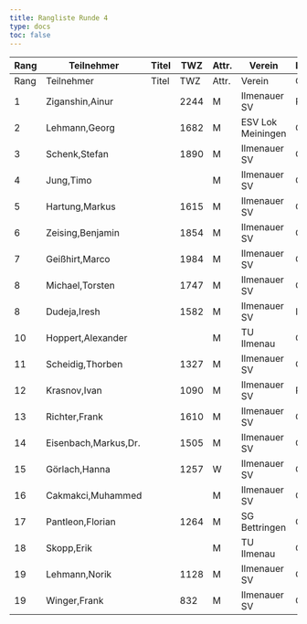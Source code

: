 ```yaml
---
title: Rangliste Runde 4
type: docs
toc: false
---
```


| Rang | Teilnehmer | Titel | TWZ | Attr. | Verein | Land | S | R | V | Punkte | Buchh | SoBerg |
| --- | --- | --- | --- | --- | --- | --- | --- | --- | --- | --- | --- | --- | 
| Rang | Teilnehmer | Titel | TWZ | Attr. | Verein | Ort | S | R | V | Punkte | Buchh | SoBerg |
| 1 | Ziganshin,Ainur |  | 2244 | M | Ilmenauer SV | RUS | 4 | 0 | 0 | 4.0 | 9.0 | 9.00 |
| 2 | Lehmann,Georg |  | 1682 | M | ESV Lok Meiningen | GER | 3 | 0 | 1 | 3.0 | 5.0 | 2.50 |
| 3 | Schenk,Stefan |  | 1890 | M | Ilmenauer SV | GER | 2 | 1 | 1 | 2.5 | 10.5 | 5.25 |
| 4 | Jung,Timo |  |  | M | Ilmenauer SV | GER | 2 | 1 | 1 | 2.5 | 10.0 | 5.00 |
| 5 | Hartung,Markus |  | 1615 | M | Ilmenauer SV | GER | 1 | 3 | 0 | 2.5 | 8.0 | 4.50 |
| 6 | Zeising,Benjamin |  | 1854 | M | Ilmenauer SV | GER | 2 | 1 | 1 | 2.5 | 7.5 | 3.75 |
| 7 | Geißhirt,Marco |  | 1984 | M | Ilmenauer SV | GER | 1 | 2 | 0 | 2.0 | 8.0 | 3.50 |
| 8 | Michael,Torsten |  | 1747 | M | Ilmenauer SV | GER | 2 | 0 | 2 | 2.0 | 8.0 | 2.00 |
| 8 | Dudeja,Iresh |  | 1582 | M | Ilmenauer SV | IND | 2 | 0 | 1 | 2.0 | 8.0 | 2.00 |
| 10 | Hoppert,Alexander |  |  | M | TU Ilmenau | GER | 2 | 0 | 0 | 2.0 | 6.0 | 2.00 |
| 11 | Scheidig,Thorben |  | 1327 | M | Ilmenauer SV | GER | 2 | 0 | 1 | 2.0 | 4.5 | 1.00 |
| 12 | Krasnov,Ivan |  | 1090 | M | Ilmenauer SV | RUS | 1 | 1 | 1 | 1.5 | 8.0 | 2.75 |
| 13 | Richter,Frank |  | 1610 | M | Ilmenauer SV | GER | 1 | 1 | 2 | 1.5 | 7.5 | 1.75 |
| 14 | Eisenbach,Markus,Dr. |  | 1505 | M | Ilmenauer SV | GER | 1 | 0 | 3 | 1.0 | 8.0 | 1.00 |
| 15 | Görlach,Hanna |  | 1257 | W | Ilmenauer SV | GER | 1 | 0 | 2 | 1.0 | 6.0 | 1.00 |
| 16 | Cakmakci,Muhammed |  |  | M | Ilmenauer SV | GER | 1 | 0 | 3 | 1.0 | 5.5 | 1.00 |
| 17 | Pantleon,Florian |  | 1264 | M | SG Bettringen | GER | 1 | 0 | 3 | 1.0 | 4.5 | 0.00 |
| 18 | Skopp,Erik |  |  | M | TU Ilmenau | GER | 1 | 0 | 1 | 1.0 | 4.0 | 1.00 |
| 19 | Lehmann,Norik |  | 1128 | M | Ilmenauer SV | GER | 0 | 0 | 3 | 0.0 | 6.0 | 0.00 |
| 19 | Winger,Frank |  | 832 | M | Ilmenauer SV | GER | 0 | 0 | 4 | 0.0 | 6.0 | 0.00 |